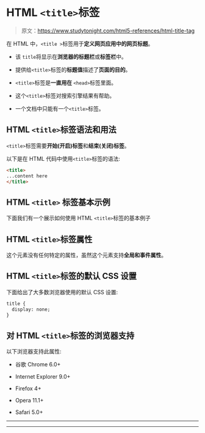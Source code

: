 # HTML `<title>`标签

> 原文：<https://www.studytonight.com/html5-references/html-title-tag>

在 HTML 中，`<title >`标签用于**定义网页应用中的网页标题**。

*   该 `title`将显示在**浏览器的标题栏**或**标签栏**中。

*   提供给`<title>`标签的**标题值**描述了**页面的目的**。

*   `<title>`标签是**一直用在** `<head>`标签里面。

*   这个`<title>`标签对搜索引擎结果有帮助。

*   一个文档中只能有一个`<title>`标签。

## HTML `<title>`标签语法和用法

`<title>`标签需要**开始(开启)标签**和**结束(关闭)标签**。

以下是在 HTML 代码中使用`<title>`标签的语法:

```html
<title>
...content here
</title> 
```

## HTML `<title>` 标签基本示例

下面我们有一个展示如何使用 HTML `<title>`标签的基本例子

## HTML `<title>`标签属性

这个元素没有任何特定的属性，虽然这个元素支持**全局和事件属性**。

## HTML `<title>`标签的默认 CSS 设置

下面给出了大多数浏览器使用的默认 CSS 设置:

```html
title {
  display: none;
}
```

## 对 HTML `<title>`标签的浏览器支持

以下浏览器支持此属性:

*   谷歌 Chrome 6.0+

*   Internet Explorer 9.0+

*   Firefox 4+

*   Opera 11.1+

*   Safari 5.0+

* * *

* * *